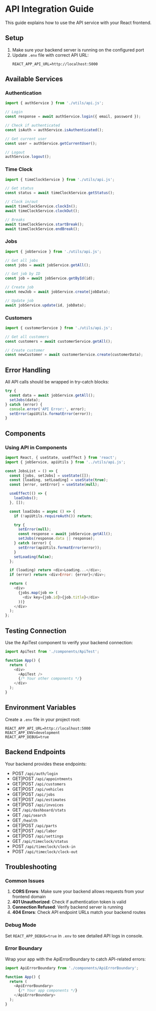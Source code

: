 # API Integration Guide

This guide explains how to use the API service with your React frontend.

## Setup

1. Make sure your backend server is running on the configured port
2. Update `.env` file with correct API URL:
   ```
   REACT_APP_API_URL=http://localhost:5000
   ```

## Available Services

### Authentication
```javascript
import { authService } from './utils/api.js';

// Login
const response = await authService.login({ email, password });

// Check if authenticated
const isAuth = authService.isAuthenticated();

// Get current user
const user = authService.getCurrentUser();

// Logout
authService.logout();
```

### Time Clock
```javascript
import { timeClockService } from './utils/api.js';

// Get status
const status = await timeClockService.getStatus();

// Clock in/out
await timeClockService.clockIn();
await timeClockService.clockOut();

// Breaks
await timeClockService.startBreak();
await timeClockService.endBreak();
```

### Jobs
```javascript
import { jobService } from './utils/api.js';

// Get all jobs
const jobs = await jobService.getAll();

// Get job by ID
const job = await jobService.getById(id);

// Create job
const newJob = await jobService.create(jobData);

// Update job
await jobService.update(id, jobData);
```

### Customers
```javascript
import { customerService } from './utils/api.js';

// Get all customers
const customers = await customerService.getAll();

// Create customer
const newCustomer = await customerService.create(customerData);
```

## Error Handling

All API calls should be wrapped in try-catch blocks:

```javascript
try {
  const data = await jobService.getAll();
  setJobs(data);
} catch (error) {
  console.error('API Error:', error);
  setError(apiUtils.formatError(error));
}
```

## Components

### Using API in Components
```javascript
import React, { useState, useEffect } from 'react';
import { jobService, apiUtils } from '../utils/api.js';

const JobsList = () => {
  const [jobs, setJobs] = useState([]);
  const [loading, setLoading] = useState(true);
  const [error, setError] = useState(null);

  useEffect(() => {
    loadJobs();
  }, []);

  const loadJobs = async () => {
    if (!apiUtils.requireAuth()) return;

    try {
      setError(null);
      const response = await jobService.getAll();
      setJobs(response.data || response);
    } catch (error) {
      setError(apiUtils.formatError(error));
    }
    setLoading(false);
  };

  if (loading) return <div>Loading...</div>;
  if (error) return <div>Error: {error}</div>;

  return (
    <div>
      {jobs.map(job => (
        <div key={job.id}>{job.title}</div>
      ))}
    </div>
  );
};
```

## Testing Connection

Use the ApiTest component to verify your backend connection:

```javascript
import ApiTest from './components/ApiTest';

function App() {
  return (
    <div>
      <ApiTest />
      {/* Your other components */}
    </div>
  );
}
```

## Environment Variables

Create a `.env` file in your project root:

```env
REACT_APP_API_URL=http://localhost:5000
REACT_APP_ENV=development
REACT_APP_DEBUG=true
```

## Backend Endpoints

Your backend provides these endpoints:
- POST `/api/auth/login`
- GET|POST `/api/appointments`
- GET|POST `/api/customers`
- GET|POST `/api/vehicles`
- GET|POST `/api/jobs`
- GET|POST `/api/estimates`
- GET|POST `/api/invoices`
- GET `/api/dashboard/stats`
- GET `/api/search`
- GET `/health`
- GET|POST `/api/parts`
- GET|POST `/api/labor`
- GET|POST `/api/settings`
- GET `/api/timeclock/status`
- POST `/api/timeclock/clock-in`
- POST `/api/timeclock/clock-out`

## Troubleshooting

### Common Issues

1. **CORS Errors**: Make sure your backend allows requests from your frontend domain
2. **401 Unauthorized**: Check if authentication token is valid
3. **Connection Refused**: Verify backend server is running
4. **404 Errors**: Check API endpoint URLs match your backend routes

### Debug Mode

Set `REACT_APP_DEBUG=true` in `.env` to see detailed API logs in console.

### Error Boundary

Wrap your app with the ApiErrorBoundary to catch API-related errors:

```javascript
import ApiErrorBoundary from './components/ApiErrorBoundary';

function App() {
  return (
    <ApiErrorBoundary>
      {/* Your app components */}
    </ApiErrorBoundary>
  );
}
```
